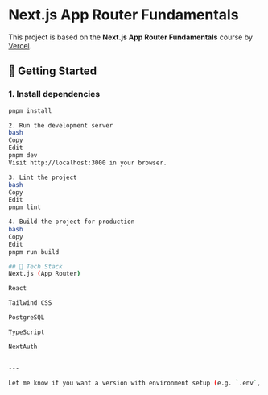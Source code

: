 # Next.js App Router Fundamentals

This project is based on the **Next.js App Router Fundamentals** course by [Vercel](https://nextjs.org/learn).

## 🚀 Getting Started

### 1. Install dependencies

```bash
pnpm install

2. Run the development server
bash
Copy
Edit
pnpm dev
Visit http://localhost:3000 in your browser.

3. Lint the project
bash
Copy
Edit
pnpm lint

4. Build the project for production
bash
Copy
Edit
pnpm run build

## 🧩 Tech Stack
Next.js (App Router)

React

Tailwind CSS

PostgreSQL

TypeScript

NextAuth


---

Let me know if you want a version with environment setup (e.g. `.env`, database info, Vercel deployment instructions) later! 
